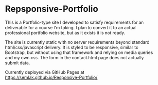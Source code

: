 # Repsponsive-Portfolio

This is a Portfolio-type site I developed to satisfy requirements for an deliverable for a course I'm taking. I plan to convert it to an actual professional portfolio website, but as it exists it is not ready.

The site is currently static with no server requirements beyond standard html/css/javascript delivery. It is styled to be responsive, similar to Bootstrap, but without using that framework and relying on media queries and my own css. The form in the contact.html page does not actually submit data.

Currently deployed via GitHub Pages at https://semlak.github.io/Responsive-Portfolio/